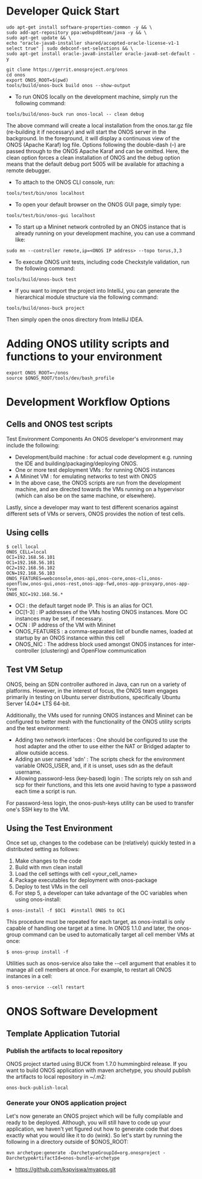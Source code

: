 
# Developer Quick Start

```
udo apt-get install software-properties-common -y && \
sudo add-apt-repository ppa:webupd8team/java -y && \
sudo apt-get update && \
echo "oracle-java8-installer shared/accepted-oracle-license-v1-1 select true" | sudo debconf-set-selections && \
sudo apt-get install oracle-java8-installer oracle-java8-set-default -y
```

```
git clone https://gerrit.onosproject.org/onos
cd onos
export ONOS_ROOT=$(pwd)
tools/build/onos-buck build onos --show-output
```

* To run ONOS locally on the development machine, simply run the following command:

```
tools/build/onos-buck run onos-local -- clean debug
```

The above command will create a local installation from the onos.tar.gz 
file (re-building it if necessary) and will start the ONOS server in the 
background. In the foreground, it will display a continuous view of the 
ONOS (Apache Karaf) log file. Options following the double-dash (–) are 
passed through to the ONOS Apache Karaf and can be omitted. Here, the 
clean option forces a clean installation of ONOS and the debug option means 
that the default debug port 5005 will be available for attaching a remote 
debugger.


* To attach to the ONOS CLI console, run:
```
tools/test/bin/onos localhost
```

* To open your default browser on the ONOS GUI page, simply type:
```
tools/test/bin/onos-gui localhost
```

* To start up a Mininet network controlled by an ONOS instance that is already running on your development machine, you can use a command like:
```
sudo mn --controller remote,ip=<ONOS IP address> --topo torus,3,3
```

* To execute ONOS unit tests, including code Checkstyle validation, run the following command:
```
tools/build/onos-buck test
```

* If you want to import the project into IntelliJ, you can generate the hierarchical module structure via the following command:
```
tools/build/onos-buck project
```
Then simply open the onos directory from IntelliJ IDEA.


# Adding ONOS utility scripts and functions to your environment

```
export ONOS_ROOT=~/onos
source $ONOS_ROOT/tools/dev/bash_profile
```

# Development Workflow Options

## Cells and ONOS test scripts

Test Environment Components
An ONOS developer's environment may include the following:

* Development/build machine : for actual code development e.g. running the IDE and building/packaging/deploying ONOS. 
* One or more test deployment VMs : for running ONOS instances
* A Mininet VM : for emulating networks to test with ONOS
* In the above case, the ONOS scripts are run from the development machine, and are directed towards the VMs running on a hypervisor (which can also be on the same machine, or elsewhere). 

Lastly, since a developer may want to test different scenarios against different sets of VMs or servers, ONOS provides the notion of test cells. 


## Using cells

```
$ cell local                                             
ONOS_CELL=local
OCI=192.168.56.101
OC1=192.168.56.101
OC2=192.168.56.102
OCN=192.168.56.103
ONOS_FEATURES=webconsole,onos-api,onos-core,onos-cli,onos-openflow,onos-gui,onos-rest,onos-app-fwd,onos-app-proxyarp,onos-app-tvue
ONOS_NIC=192.168.56.*
```

* OCI : the default target node IP. This is an alias for OC1. 
* OC[1-3] : IP addresses of the VMs hosting ONOS instances. More OC instances may be set, if necessary.
* OCN : IP address of the VM with Mininet
* ONOS_FEATURES : a comma-separated list of bundle names, loaded at startup by an ONOS instance within this cell
* ONOS_NIC : The address block used amongst ONOS instances for inter-controller (clustering) and OpenFlow communication 


## Test VM Setup

ONOS, being an SDN controller authored in Java, can run on a variety of platforms. However, in the interest of focus, the ONOS team engages primarily in testing on Ubuntu server distributions, specifically Ubuntu Server 14.04* LTS 64-bit.

Additionally, the VMs used for running ONOS instances and Mininet can be configured to better mesh with the functionality of the ONOS utility scripts and the test environment:

* Adding two network interfaces : One should be configured to use the host adapter and the other to use either the NAT or Bridged adapter to allow outside access.
* Adding an user named 'sdn' : The scripts check for the environment variable ONOS_USER, and, if it is unset, uses sdn as the default username. 
* Allowing password-less (key-based) login : The scripts rely on ssh and scp for their functions, and this lets one avoid having to type a password each time a script is run.

For password-less login, the onos-push-keys  utility can be used to transfer one's SSH key to the VM.

## Using the Test Environment

Once set up, changes to the codebase can be (relatively) quickly tested in a distributed setting as follows:

1. Make changes to the code
1. Build with mvn clean install
1. Load the cell settings with cell <your_cell_name>
1. Package executables for deployment with onos-package 
1. Deploy to test VMs in the cell
1. For step 5, a developer can take advantage of the OC variables when using onos-install:

```
$ onos-install -f $OC1  #install ONOS to OC1
```

This procedure must be repeated for each target, as onos-install is only capable of handling one target at a time. In ONOS 1.1.0 and later, the onos-group command can be used to automatically target all cell member VMs at once:

```
$ onos-group install -f
```

Utilities such as onos-service also take the --cell argument that enables it to manage all cell members at once. For example, to restart all ONOS instances in a cell:

```
$ onos-service --cell restart
```

# ONOS Software Development

## Template Application Tutorial

### Publish the artifacts to local repository

ONOS project started using BUCK from 1.7.0 hummingbird release. If you want to build ONOS application with maven archetype, you should publish the artifacts to local repository in ~/.m2:

```
onos-buck-publish-local
```

### Generate your ONOS application project

Let's now generate an ONOS project which will be fully compilable and ready to be deployed. Although, you will still have to code up your application, we haven't yet figured out how to generate code that does exactly what you would like it to do (wink). So let's start by running the following in a directory outside of $ONOS_ROOT:

```
mvn archetype:generate -DarchetypeGroupId=org.onosproject -DarchetypeArtifactId=onos-bundle-archetype
```


* https://github.com/kspviswa/myapps.git


